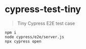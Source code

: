 # cypress-test-tiny

> Tiny Cypress E2E test case

```
npm i
node cypress/e2e/server.js
npx cypress open
```
